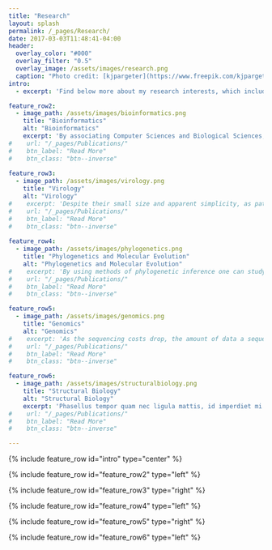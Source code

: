 ```yaml
---
title: "Research"
layout: splash
permalink: /_pages/Research/
date: 2017-03-03T11:48:41-04:00
header:
  overlay_color: "#000"
  overlay_filter: "0.5"
  overlay_image: /assets/images/research.png
  caption: "Photo credit: [kjpargeter](https://www.freepik.com/kjpargeter)"
intro: 
  - excerpt: 'Find below more about my research interests, which include: Bioinformatics; Virology; Molecular Evolution; Genomics; and Structural Biology.'

feature_row2:
  - image_path: /assets/images/bioinformatics.png
    title: "Bioinformatics"
    alt: "Bioinformatics"
    excerpt: 'By associating Computer Sciences and Biological Sciences, Bioinformatics gives biologists the ability to integrate and extract hidden meanings from large amounts of data available in public databases. Using computer programming (Python), I develop and apply computational tools to integrate and analyse several types of biological data, such as: DNA and protein sequences, protein domain archtechtures, protein structures, taxonomic data and phylogenetic trees.'
#    url: "/_pages/Publications/"
#    btn_label: "Read More"
#    btn_class: "btn--inverse"
    
feature_row3:
  - image_path: /assets/images/virology.png
    title: "Virology"
    alt: "Virology"
#    excerpt: 'Despite their small size and apparent simplicity, as pathogenic agents viruses cause major impacts on human health, agriculture and livestock. Almost 100 different viral families have been discovered so far, each of them showing particular biological features: genetic material, genome size, host range, etc. Before Bioinformatics, came Virology: I have experience on cell culture, viral amplification, and viral DNA extraction and analysis. I have been studying viruses over the past nine years, especially those of the families Baculoviridae, Herpesviridae and Flaviviridae.'
#    url: "/_pages/Publications/"
#    btn_label: "Read More"
#    btn_class: "btn--inverse"
    
feature_row4:
  - image_path: /assets/images/phylogenetics.png
    title: "Phylogenetics and Molecular Evolution"
    alt: "Phylogenetics and Molecular Evolution"
#    excerpt: 'By using methods of phylogenetic inference one can study how changes in sequence composition shape the evolutionary history and define the biological relationships of organisms. I am passionate by evolutionary biology, and I have been studying Molecular Evolution and Phylogenetics for at least 7 years. In my PhD research I have been applying multiple phylogenetic methods to: infer phylogenies (using Maximum Likelihood and Bayesian analysis); perform tree reconciliation (co-phylogenetic analysis); and reconstruct ancestral sequences'.
#    url: "/_pages/Publications/"
#    btn_label: "Read More"
#    btn_class: "btn--inverse"

feature_row5:
  - image_path: /assets/images/genomics.png
    title: "Genomics"
    alt: "Genomics"
#    excerpt: 'As the sequencing costs drop, the amount of data a sequecing project produces requires a combination of multiple approaches to provide meaning to the fragments of DNA/RNA produced. Among such approaches there are sequence aligment and assembly, comparative genomics, annotation and data visualization. Throughout my MSc research I was in charge of a high-throughput sequencing project generating 17 distinct genomes of a large dsDNA virus species (baculovirus, ~130,000 bp). I carried out the experimental work, and more importantly, performed the genome assembly, annotation and further analysis.'
#    url: "/_pages/Publications/"
#    btn_label: "Read More"
#    btn_class: "btn--inverse"

feature_row6:
  - image_path: /assets/images/structuralbiology.png
    title: "Structural Biology"
    alt: "Structural Biology"
    excerpt: 'Phasellus tempor quam nec ligula mattis, id imperdiet mi sagittis. Proin nec mauris vel velit pretium blandit eu sit amet sapien. Proin eu turpis quis sapien tempus scelerisque sit amet nec enim. Vestibulum efficitur ullamcorper augue eleifend tincidunt. Fusce porttitor diam porta enim laoreet molestie cursus non dolor. Praesent at porta leo, a accumsan lorem. Donec sollicitudin, dui ut rhoncus sodales, magna augue mollis libero, et ullamcorper nibh sem sed ante. Nulla egestas, ex pellentesque scelerisque luctus, nulla lectus dapibus turpis, at rhoncus nunc massa sed est. Vivamus gravida nisi eget enim finibus fringilla. Curabitur pellentesque ut lectus sed iaculis.'
#    url: "/_pages/Publications/"
#    btn_label: "Read More"
#    btn_class: "btn--inverse"

---
```


{% include feature_row id="intro" type="center" %}

{% include feature_row id="feature_row2" type="left" %}

{% include feature_row id="feature_row3" type="right" %}

{% include feature_row id="feature_row4" type="left" %}

{% include feature_row id="feature_row5" type="right" %}

{% include feature_row id="feature_row6" type="left" %}
